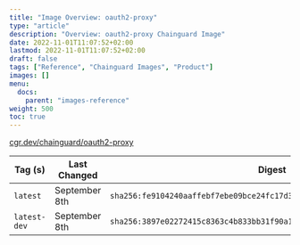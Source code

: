 ```yaml
---
title: "Image Overview: oauth2-proxy"
type: "article"
description: "Overview: oauth2-proxy Chainguard Image"
date: 2022-11-01T11:07:52+02:00
lastmod: 2022-11-01T11:07:52+02:00
draft: false
tags: ["Reference", "Chainguard Images", "Product"]
images: []
menu:
  docs:
    parent: "images-reference"
weight: 500
toc: true
---
```


[cgr.dev/chainguard/oauth2-proxy](https://github.com/chainguard-images/images/tree/main/images/oauth2-proxy)

| Tag (s)       | Last Changed  | Digest                                                                    |
|---------------|---------------|---------------------------------------------------------------------------|
|  `latest`     | September 8th | `sha256:fe9104240aaffebf7ebe09bce24fc17d3b20347141a38b85eac1cf947a992fdb` |
|  `latest-dev` | September 8th | `sha256:3897e02272415c8363c4b833bb31f90a172f27c74cb692d8eb9d9ae6625b83ff` |



